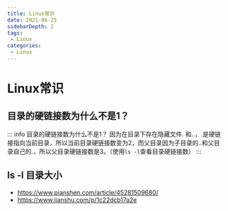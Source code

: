 ```yaml
---
title: Linux常识
date: 2021-06-25
sidebarDepth: 2
tags:
 - Linux
categories:
 - Linux
---
```

# Linux常识
## 目录的硬链接数为什么不是1？
::: info 目录的硬链接数为什么不是1？
因为在目录下存在隐藏文件. 和..，.是硬链接指向当前目录，所以当前目录硬链接数变为2，而父目录因为子目录的..和父目录自己的.，所以父目录硬链接数是3。（使用`ls -l`查看目录硬链接数）
::: 
## ls -l 目录大小
- https://www.pianshen.com/article/45281509680/
- https://www.jianshu.com/p/1c22dcb17a2e


